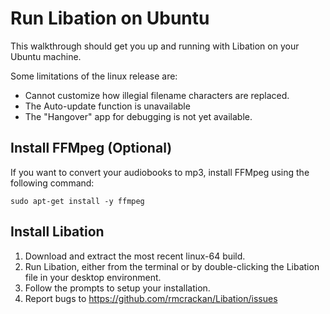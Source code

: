 # Run Libation on Ubuntu
This walkthrough should get you up and running with Libation on your Ubuntu machine.

Some limitations of the linux release are:
- Cannot customize how illegial filename characters are replaced.
- The Auto-update function is unavailable
- The "Hangover" app for debugging is not yet available.

## Install FFMpeg (Optional)

If you want to convert your audiobooks to mp3, install FFMpeg using the following command:

```console
sudo apt-get install -y ffmpeg
```

## Install Libation

1. Download and extract the most recent linux-64 build.
2. Run Libation, either from the terminal or by double-clicking the Libation file in your desktop environment.
3. Follow the prompts to setup your installation.
4. Report bugs to https://github.com/rmcrackan/Libation/issues
